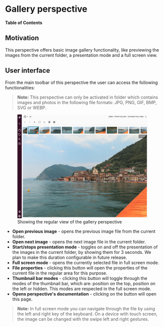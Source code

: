 # Gallery perspective

**Table of Contents**
<!-- toc -->

## Motivation
This perspective offers basic image gallery functionality, like previewing the images from the current folder, a presentation mode and a full screen view.

## User interface
From the main toolbar of this perspective the user can access the following functionalities:

> **Note:** This perspective can only be activated in folder which contains images and photos in the following file formats: JPG, PNG, GIF, BMP, SVG or WEBP.

<figure>
  <img title="" src="/media/tagspaces-gallery-overview.jpg" class="img-responsive center-block">
  <figcaption>Showing the regular view of the gallery perspective</figcaption>
</figure>

* **Open previous image** - opens the previous image file from the current folder.
* **Open next image** - opens the next image file in the current folder.
* **Start/stops presentation mode** - toggles on and off the presentation of the images in the current folder, by showing them for 3 seconds. We plan to make this duration configurable in future release.
* **Full screen mode** - opens the currently selected file in full screen mode. 
* **File properties** - clicking this button will open the properties of the current file in the regular area for this purpose. 
* **Thumbnail bar modes** - clicking this button will toggle through the modes of the thumbnail bar, which are: position on the top, position on the left or hidden. This modes are respected in the full screen mode.
* **Opens perspective's documentation** - clicking on the button will open this page.

> **Note:** In full screen mode you can navigate through the file by using the left and right key of the keyboard. On a device with touch screen, the image can be changed with the swipe left and right gestures. 


